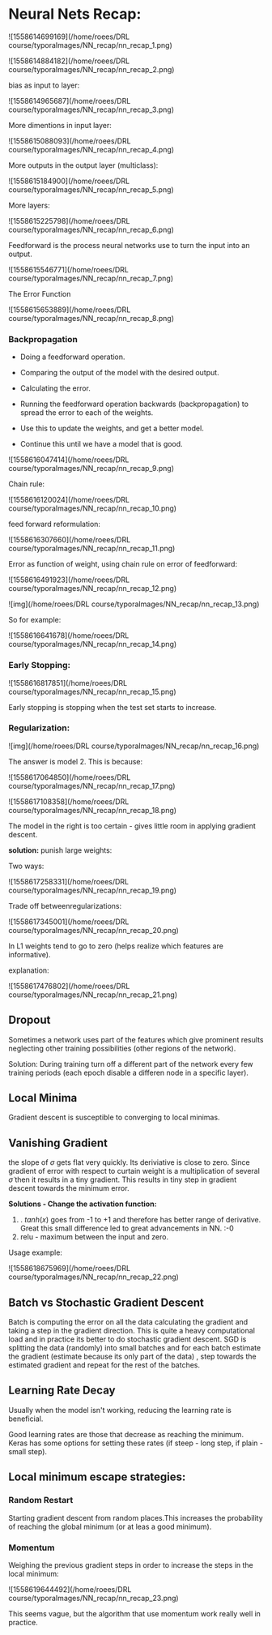 # Neural Nets Recap:

![1558614699169](/home/roees/DRL course/typoraImages/NN_recap/nn_recap_1.png)

![1558614884182](/home/roees/DRL course/typoraImages/NN_recap/nn_recap_2.png)

bias as input to layer:

![1558614965687](/home/roees/DRL course/typoraImages/NN_recap/nn_recap_3.png)

More dimentions in input layer:

![1558615088093](/home/roees/DRL course/typoraImages/NN_recap/nn_recap_4.png)

More outputs in the output layer (multiclass):

![1558615184900](/home/roees/DRL course/typoraImages/NN_recap/nn_recap_5.png)

More layers:

![1558615225798](/home/roees/DRL course/typoraImages/NN_recap/nn_recap_6.png)



Feedforward is the process neural networks use to turn the input into an output.

![1558615546771](/home/roees/DRL course/typoraImages/NN_recap/nn_recap_7.png)



The Error Function

![1558615653889](/home/roees/DRL course/typoraImages/NN_recap/nn_recap_8.png)



### Backpropagation

- Doing a feedforward operation.

- Comparing the output of the model with the desired output.

- Calculating the error.

- Running the feedforward operation backwards (backpropagation) to spread the error to each of the weights.

- Use this to update the weights, and get a better model.

- Continue this until we have a model that is good.



![1558616047414](/home/roees/DRL course/typoraImages/NN_recap/nn_recap_9.png)



Chain rule:

![1558616120024](/home/roees/DRL course/typoraImages/NN_recap/nn_recap_10.png)

feed forward reformulation:

![1558616307660](/home/roees/DRL course/typoraImages/NN_recap/nn_recap_11.png)

 Error as function of weight, using chain rule on error of feedforward:

![1558616491923](/home/roees/DRL course/typoraImages/NN_recap/nn_recap_12.png)

![img](/home/roees/DRL course/typoraImages/NN_recap/nn_recap_13.png)

So for example:

![1558616641678](/home/roees/DRL course/typoraImages/NN_recap/nn_recap_14.png)

### Early Stopping:

![1558616817851](/home/roees/DRL course/typoraImages/NN_recap/nn_recap_15.png)



Early stopping is stopping when the test set starts to increase.



### Regularization:

![img](/home/roees/DRL course/typoraImages/NN_recap/nn_recap_16.png)

The answer is model 2. This is because:

![1558617064850](/home/roees/DRL course/typoraImages/NN_recap/nn_recap_17.png)

![1558617108358](/home/roees/DRL course/typoraImages/NN_recap/nn_recap_18.png)

The model in the right is too certain - gives little room in applying gradient descent.

**solution:** punish large weights:

Two ways:

![1558617258331](/home/roees/DRL course/typoraImages/NN_recap/nn_recap_19.png)

Trade off betweenregularizations:

![1558617345001](/home/roees/DRL course/typoraImages/NN_recap/nn_recap_20.png) 

In L1 weights tend to go to zero (helps realize which features are informative).

explanation:

![1558617476802](/home/roees/DRL course/typoraImages/NN_recap/nn_recap_21.png)

## Dropout

Sometimes a network uses part of the features which give prominent results neglecting other training  possibilities (other regions of the network).

Solution: During training turn off a different part of the network every few training periods (each epoch disable a differen node in a specific layer).



## Local Minima

Gradient descent is susceptible to converging to local minimas.



## Vanishing Gradient 

the slope of $\sigma$ gets flat very quickly. Its deriviative is close to zero. Since gradient of error with respect to curtain weight is a multiplication of several $\dot{\sigma}$ then it results in a tiny gradient. This results in tiny step in gradient descent towards the minimum error.

**Solutions - Change the activation function:**

1. . $tanh(x)$ goes from -1 to +1 and therefore has better range of derivative. Great this small difference led to great advancements in NN. :-0
2.  relu - maximum between the input and zero.

Usage example:

![1558618675969](/home/roees/DRL course/typoraImages/NN_recap/nn_recap_22.png)



## Batch vs Stochastic Gradient Descent

Batch is computing the error on all the data calculating the gradient and taking a step in the gradient direction. This is quite a heavy computational load and in practice its better to do stochastic gradient descent. SGD is splitting the data (randomly) into small batches and for each batch estimate the gradient (estimate because its only part of the data) , step towards the estimated gradient and repeat for the rest of the batches. 



## Learning Rate Decay

Usually when the model isn't working, reducing the learning rate is beneficial.

Good learning rates are those that decrease as reaching the minimum. Keras has some options for setting these rates (if steep - long step, if plain - small step).



## Local minimum escape strategies:



### Random Restart

Starting gradient descent from random places.This increases the probability of reaching the global minimum (or at leas a good minimum).

### Momentum 

Weighing the previous gradient steps in order to increase the steps in the local minimum:

![1558619644492](/home/roees/DRL course/typoraImages/NN_recap/nn_recap_23.png)

This seems vague, but the algorithm that use momentum work really well in practice. 